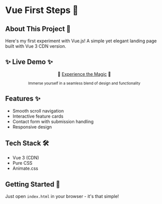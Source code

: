 # Vue First Steps 🚀

## About This Project 🎯
Here's my first experiment with Vue.js! A simple yet elegant landing page built with Vue 3 CDN version.

## ✨ Live Demo ✨
<div align="center">

🌟 [Experience the Magic](https://auxfix.github.io/vue-1st/) 🌟

<sub>Immerse yourself in a seamless blend of design and functionality</sub>
</div>

## Features ✨
- Smooth scroll navigation
- Interactive feature cards
- Contact form with submission handling
- Responsive design

## Tech Stack 🛠️
- Vue 3 (CDN)
- Pure CSS
- Animate.css

## Getting Started 🏃
Just open `index.html` in your browser - it's that simple!
